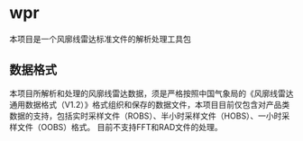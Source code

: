 # wpr
本项目是一个风廓线雷达标准文件的解析处理工具包

## 数据格式
本项目所解析和处理的风廓线雷达数据，须是严格按照中国气象局的《风廓线雷达通用数据格式（V1.2）》格式组织和保存的数据文件，本项目目前仅包含对产品类数据的支持，包括实时采样文件（ROBS）、半小时采样文件（HOBS）、一小时采样文件（OOBS）格式。 目前不支持FFT和RAD文件的处理。  
